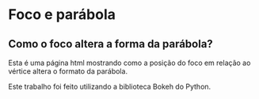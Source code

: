 # Foco e parábola

## Como o foco altera a forma da parábola?

Esta é uma página html mostrando como a posição do foco em relação ao vértice altera o formato da parábola.

Este trabalho foi feito utilizando a biblioteca Bokeh do Python.
